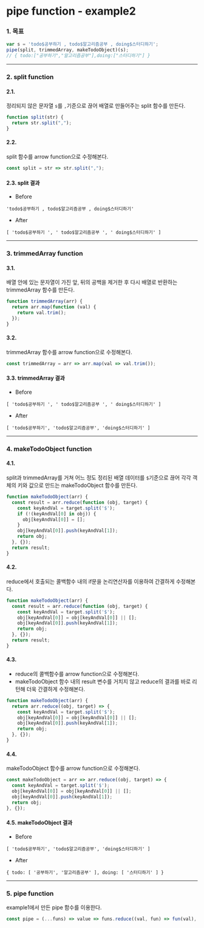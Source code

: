 pipe function - example2
===
### 1. 목표
```javascript
var s = 'todo$공부하기 , todo$알고리즘공부 , doing$스터디하기';
pipe(split, trimmedArray, makeTodoObject)(s);
// { todo:["공부하기","알고리즘공부"],doing:["스터디하기"] }
```
---
### 2. split function
#### 2.1.
정리되지 않은 문자열 `s`를 `,`기준으로 끊어 배열로 만들어주는 split 함수를 만든다.
```javascript
function split(str) {
  return str.split(",");
}
```
#### 2.2.
split 함수를 arrow function으로 수정해본다.
```javascript
const split = str => str.split(",");
```
#### 2.3. split 결과
* Before
```
'todo$공부하기 , todo$알고리즘공부 , doing$스터디하기'
```
* After
```
[ 'todo$공부하기 ', ' todo$알고리즘공부 ', ' doing$스터디하기' ]
```
---
### 3. trimmedArray function
#### 3.1.
배열 안에 있는 문자열이 가진 앞, 뒤의 공백을 제거한 후 다시 배열로 반환하는 trimmedArray 함수를 만든다.
```javascript
function trimmedArray(arr) {
  return arr.map(function (val) {
    return val.trim();
  });
}
```
#### 3.2.
trimmedArray 함수를 arrow function으로 수정해본다.
```javascript
const trimmedArray = arr => arr.map(val => val.trim());
```
#### 3.3. trimmedArray 결과
* Before
```
[ 'todo$공부하기 ', ' todo$알고리즘공부 ', ' doing$스터디하기' ]
```
* After
```
[ 'todo$공부하기', 'todo$알고리즘공부', 'doing$스터디하기' ]
```
---
### 4. makeTodoObject function
#### 4.1.
split과 trimmedArray를 거쳐 어느 정도 정리된 배열 데이터를 `$`기준으로 끊어 각각 객체의 키와 값으로 만드는 makeTodoObject 함수를 만든다.
```javascript
function makeTodoObject(arr) {
  const result = arr.reduce(function (obj, target) {
    const keyAndVal = target.split('$');
    if (!(keyAndVal[0] in obj)) {
      obj[keyAndVal[0]] = [];
    }
    obj[keyAndVal[0]].push(keyAndVal[1]);
    return obj;
  }, {});
  return result;
}
```
#### 4.2.
reduce에서 호출되는 콜백함수 내의 if문을 논리연산자를 이용하여 간결하게 수정해본다.
```javascript
function makeTodoObject(arr) {
  const result = arr.reduce(function (obj, target) {
    const keyAndVal = target.split('$');
    obj[keyAndVal[0]] = obj[keyAndVal[0]] || [];
    obj[keyAndVal[0]].push(keyAndVal[1]);
    return obj;
  }, {});
  return result;
}
```
#### 4.3.
* reduce의 콜백함수를 arrow function으로 수정해본다.
* makeTodoObject 함수 내의 result 변수를 거치지 않고 reduce의 결과를 바로 리턴해 더욱 간결하게 수정해본다.
```javascript
function makeTodoObject(arr) {
  return arr.reduce((obj, target) => {
    const keyAndVal = target.split('$');
    obj[keyAndVal[0]] = obj[keyAndVal[0]] || [];
    obj[keyAndVal[0]].push(keyAndVal[1]);
    return obj;
  }, {});
}
```
#### 4.4.
makeTodoObject 함수를 arrow function으로 수정해본다.
```javascript
const makeTodoObject = arr => arr.reduce((obj, target) => {
  const keyAndVal = target.split('$');
  obj[keyAndVal[0]] = obj[keyAndVal[0]] || [];
  obj[keyAndVal[0]].push(keyAndVal[1]);
  return obj;
}, {});
```
#### 4.5. makeTodoObject 결과
* Before
```
[ 'todo$공부하기', 'todo$알고리즘공부', 'doing$스터디하기' ]
```
* After
```
{ todo: [ '공부하기', '알고리즘공부' ], doing: [ '스터디하기' ] }
```
---
### 5. pipe function
example1에서 만든 pipe 함수를 이용한다.
```javascript
const pipe = (...funs) => value => funs.reduce((val, fun) => fun(val), value);
```


